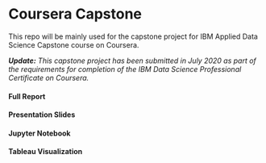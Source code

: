 # Coursera Capstone
This repo will be mainly used for the capstone project for IBM Applied Data Science Capstone course on Coursera. 

_**Update:** This capstone project has been submitted in July 2020 as part of the requirements for completion of the IBM Data Science Professional Certificate on Coursera._

#### Full Report


#### Presentation Slides

#### Jupyter Notebook


#### Tableau Visualization
